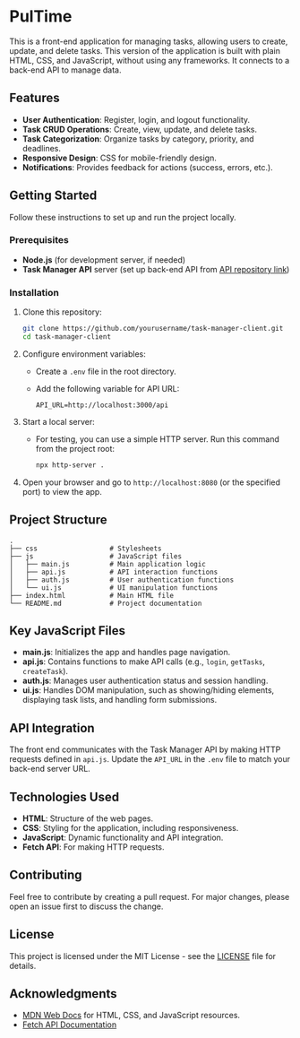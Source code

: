 # PulTime

This is a front-end application for managing tasks, allowing users to create, update, and delete tasks. This version of the application is built with plain HTML, CSS, and JavaScript, without using any frameworks. It connects to a back-end API to manage data.

## Features

- **User Authentication**: Register, login, and logout functionality.
- **Task CRUD Operations**: Create, view, update, and delete tasks.
- **Task Categorization**: Organize tasks by category, priority, and deadlines.
- **Responsive Design**: CSS for mobile-friendly design.
- **Notifications**: Provides feedback for actions (success, errors, etc.).

## Getting Started

Follow these instructions to set up and run the project locally.

### Prerequisites

- **Node.js** (for development server, if needed)
- **Task Manager API** server (set up back-end API from [API repository link](https://github.com/yourusername/task-manager-api))

### Installation

1. Clone this repository:

    ```bash
    git clone https://github.com/yourusername/task-manager-client.git
    cd task-manager-client
    ```

2. Configure environment variables:

    - Create a `.env` file in the root directory.
    - Add the following variable for API URL:

        ```plaintext
        API_URL=http://localhost:3000/api
        ```

3. Start a local server:

    - For testing, you can use a simple HTTP server. Run this command from the project root:

        ```bash
        npx http-server .
        ```

4. Open your browser and go to `http://localhost:8080` (or the specified port) to view the app.

## Project Structure

```plaintext
.
├── css                  # Stylesheets
├── js                   # JavaScript files
│   ├── main.js          # Main application logic
│   ├── api.js           # API interaction functions
│   ├── auth.js          # User authentication functions
│   └── ui.js            # UI manipulation functions
├── index.html           # Main HTML file
└── README.md            # Project documentation
```

## Key JavaScript Files

- **main.js**: Initializes the app and handles page navigation.
- **api.js**: Contains functions to make API calls (e.g., `login`, `getTasks`, `createTask`).
- **auth.js**: Manages user authentication status and session handling.
- **ui.js**: Handles DOM manipulation, such as showing/hiding elements, displaying task lists, and handling form submissions.

## API Integration

The front end communicates with the Task Manager API by making HTTP requests defined in `api.js`. Update the `API_URL` in the `.env` file to match your back-end server URL.

## Technologies Used

- **HTML**: Structure of the web pages.
- **CSS**: Styling for the application, including responsiveness.
- **JavaScript**: Dynamic functionality and API integration.
- **Fetch API**: For making HTTP requests.

## Contributing

Feel free to contribute by creating a pull request. For major changes, please open an issue first to discuss the change.

## License

This project is licensed under the MIT License - see the [LICENSE](LICENSE) file for details.

## Acknowledgments

- [MDN Web Docs](https://developer.mozilla.org/) for HTML, CSS, and JavaScript resources.
- [Fetch API Documentation](https://developer.mozilla.org/en-US/docs/Web/API/Fetch_API)
